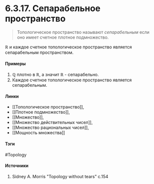 # 6.3.17. Сепарабельное пространство
>Топологическое пространство называют *сепарабельным* если оно имеет счетное плотное подмножество.

$\mathbb{R}$ и каждое счетное топологическое пространство является сепарабельным пространством.

#### Примеры
1. $\mathbb{Q}$ плотно в $\mathbb{R}$, а значит $\mathbb{R}$ - сепарабельно.
2. Каждое счетное топологическое пространство является сепарабельным.
#### Линки
- [[Топологическое пространство]],
- [[Плотное подмножество]],
- [[Множество]],
- [[Множество действительных чисел]],
- [[Множество рациональных чисел]],
- [[Мощность множества]]
#### Тэги
 #Topology 
#### Источники
1. Sidney A. Morris "Topology without tears" c.154